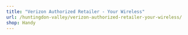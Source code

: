 ```yaml
---
title: "Verizon Authorized Retailer - Your Wireless"
url: /huntingdon-valley/verizon-authorized-retailer-your-wireless/
shop: Handy
---
```


